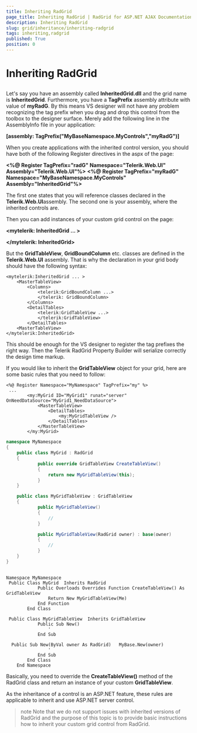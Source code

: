 ```yaml
---
title: Inheriting RadGrid
page_title: Inheriting RadGrid | RadGrid for ASP.NET AJAX Documentation
description: Inheriting RadGrid
slug: grid/inheritance/inheriting-radgrid
tags: inheriting,radgrid
published: True
position: 0
---
```


# Inheriting RadGrid



## 

Let's say you have an assembly called **InheritedGrid.dll** and the grid name is **InheritedGrid**. Furthermore, you have a **TagPrefix** assembly attribute with value of **myRadG**. By this means VS designer will not have any problem recognizing the tag prefix when you drag and drop this control from the toolbox to the designer surface. Merely add the following line in the AssemblyInfo file in your application:

**[assembly: TagPrefix("MyBaseNamespace.MyControls","myRadG")]**

When you create applications with the inherited control version, you should have both of the following Register directives in the aspx of the page:

**<%@ Register TagPrefix="radG" Namespace="Telerik.Web.UI" Assembly="Telerik.Web.UI"%>**
**<%@ Register TagPrefix="myRadG" Namespace="MyBaseNamespace.MyControls" Assembly="InheritedGrid"%>**

The first one states that you will reference classes declared in the **Telerik.Web.UI**assembly. The second one is your assembly, where the inherited controls are.

Then you can add instances of your custom grid control on the page:

**<mytelerik: InheritedGrid ... >**

**</mytelerik: InheritedGrid>**

But the **GridTableView**, **GridBoundColumn** etc. classes are defined in the **Telerik.Web.UI** assembly. That is why the declaration in your grid body should have the following syntax:

````ASP.NET
<mytelerik:InheritedGrid ... >
    <MasterTableView>
        <Columns>
            <telerik:GridBoundColumn ...>
            </telerik: GridBoundColumn>
        </Columns>
        <DetailTables>
            <telerik:GridTableView ...>
            </telerik:GridTableView>
        </DetailTables>
    <MasterTableView>
</mytelerik:InheritedGrid>          
````



This should be enough for the VS designer to register the tag prefixes the right way. Then the Telerik RadGrid Property Builder will serialize correctly the design time markup.

If you would like to inherit the **GridTableView** object for your grid, here are some basic rules that you need to follow:



````ASP.NET
<%@ Register Namespace="MyNamespace" TagPrefix="my" %>
 ...
        <my:MyGrid ID="MyGrid1" runat="server" OnNeedDataSource="MyGrid1_NeedDataSource">
            <MasterTableView>
                <DetailTables>
                    <my:MyGridTableView />
                </DetailTables>
            </MasterTableView>
        </my:MyGrid>			
````
````C#
namespace MyNamespace
{
    public class MyGrid : RadGrid
    {
            public override GridTableView CreateTableView()
            {
                return new MyGridTableView(this);
            }
    }

    public class MyGridTableView : GridTableView
    {
            public MyGridTableView()
            {
                //
            }

            public MyGridTableView(RadGrid owner) : base(owner)
            {
                //
            }
    }
}
			
````
````VB
Namespace MyNamespace
 Public Class MyGrid  Inherits RadGrid
            Public Overloads Overrides Function CreateTableView() As GridTableView
                Return New MyGridTableView(Me)
            End Function
        End Class

 Public Class MyGridTableView  Inherits GridTableView
            Public Sub New()
                '
            End Sub

  Public Sub New(ByVal owner As RadGrid)   MyBase.New(owner)
                '
            End Sub
        End Class
    End Namespace
````


Basically, you need to override the **CreateTableView()** method of the RadGrid class and return an instance of your custom **GridTableView**.

As the inheritance of a control is an ASP.NET feature, these rules are applicable to inherit and use ASP.NET server control.

>note Note that we do not support issues with inherited versions of RadGrid and the purpose of this topic is to provide basic instructions how to inherit your custom grid control from RadGrid.
>

